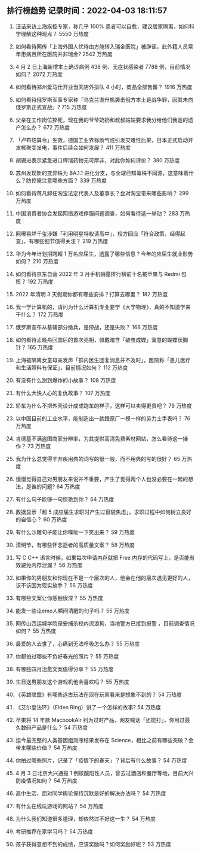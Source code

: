 
## 排行榜趋势 记录时间：2022-04-03 18:11:57
  
  1. 汪诘采访上海疾控专家，称几乎 100% 患者可以自愈，建议居家隔离，如何科学理解这种观点？ 5550 万热度
    
  2. 如何看待网传「上海外国人优待由方舱转入瑞金医院」被辟谣，此外籍人员常年患病且所在医院并非瑞金? 2542 万热度
    
  3. 4 月 2 日上海新增本土确诊病例 438 例、无症状感染者 7788 例，目前情况如何？ 2072 万热度
    
  4. 如何看待郑州爱马仕开业当天店外排队 4 小时，商品全部售罄？ 1916 万热度
    
  5. 如何看待俄罗斯军事专家称「乌克兰直升机袭击俄方本土是战争罪，因其未向俄罗斯正式宣战」? 715 万热度
    
  6. 父亲在工作岗位猝死，现在我的爷爷奶奶和叔叔姑姑要求我分给他们我爸的遗产怎么办？ 672 万热度
    
  7. 「卢布结算令」生效，德国工业界称断气或引发灾难性后果，日本正式启动开发核聚变发电，事件后续会如何发展？ 411 万热度
    
  8. 胡锡进表示紧急进口辉瑞药物无可厚非，对此你如何评价？ 380 万热度
    
  9. 苏州发现新的变异株为 BA.1.1 进化分支，与全球已知毒株不同源，这意味着什么？防控需注意哪些方面？ 339 万热度
    
  10. 如何看待蒋凡卸任淘宝法定代表人及董事长？会对淘宝带来哪些影响？ 299 万热度
    
  11. 中国消费者协会发起网络游戏停服问题调查，如何看待这一举动？ 283 万热度
    
  12. 网曝易烊千玺涉嫌「利用明星特权读高中」，校方回应「符合政策，经得起查」，有哪些细节值得关注？ 219 万热度
    
  13. 华为今年计划招聘超 1 万名应届生，透露了哪些信息？今年的应届生就业形势如何？ 210 万热度
    
  14. 如何看待京东自营 2022 年 3 月手机销量排行榜前十名被苹果与 Redmi 包揽？ 192 万热度
    
  15. 2022 年清明 3 天假期你都有哪些安排？打算去哪里？ 182 万热度
    
  16. 我一学计算机的，请问为什么计算机专业要学《大学物理》，真的不知道学来干什么？ 172 万热度
    
  17. 俄罗斯宣布从基辅部分撤兵，是停战，还是失败？ 168 万热度
    
  18. 如何看待孟晚舟回国后的首次亮相，佩戴暗含「破茧成蝶」寓意的蝴蝶状胸针？ 165 万热度
    
  19. 上海被隔离女童母亲发声「群内医生回复消息并不及时」，医院称「患儿医疗和生活照料有保证」，目前情况如何？ 112 万热度
    
  20. 有没有什么甜到爆炸的小故事？ 108 万热度
    
  21. 有什么大快人心的复仇故事？ 107 万热度
    
  22. 轿车为什么不把外壳设计成成跑车的样子，这样可以卖得更贵吧？ 79 万热度
    
  23. 以中国目前的工业水平，能制造出一款跟原厂一模一样的劳力士手表吗？ 76 万热度
    
  24. 肯德基不满盗图商家分辨率，为其提供高清免费素材网站，怎么看待这一操作？ 73 万热度
    
  25. 我为什么总觉得辛弃疾用典的词写的很一般，而不用典的写的很好？ 65 万热度
    
  26. 慢慢觉得自己对男朋友来说并不重要，产生了觉得两个人也没必要在一起的想法，是谁的问题? 64 万热度
    
  27. 有什么句子能够一句惊艳到你？ 64 万热度
    
  28. 数据显示「超 5 成应届生求职时产生过容貌焦虑」，求职过程中如何树立良好的自信心？ 60 万热度
    
  29. 有什么沙雕句子能让你噗呲一下笑出来？ 59 万热度
    
  30. 清明节，有哪些怀念逝者的高质量文案？ 58 万热度
    
  31. 写 C C++ 语言时候，如果每次申请内存就把 Free 内存的代码写上，是否能有效避免内存泄漏？ 56 万热度
    
  32. 如果你的男朋友和你现在不是一个层次的人，他会在他的层次遇见更好的人，该不该因为现实放手？ 56 万热度
    
  33. 有哪些文案让你感触很深？ 55 万热度
    
  34. 能发一些让emo人瞬间清醒的句子吗？ 55 万热度
    
  35. 网传山西运城学院保安捕杀校内流浪狗，当地警方已接到报警 ，目前调查情况如何？ 55 万热度
    
  36. 最爱的人去世了，心痛到无法呼吸怎么办？ 55 万热度
    
  37. 你都拍过哪些不负好春光的照片？ 55 万热度
    
  38. 有哪些四月治愈文案值得分享？ 55 万热度
    
  39. 生日送男朋友这个游戏机他会喜欢吗？ 55 万热度
    
  40. 《英雄联盟》有哪些远古玩法在现在玩家看来是想象不到的？ 54 万热度
    
  41. 《艾尔登法环》（Elden Ring）讲了一个怎样的故事? 54 万热度
    
  42. 苹果将 14 年款 MacbookAir 列为过时产品，网友喊话「还能打」，你用过最久数码产品是什么？ 54 万热度
    
  43. 迄今最完整的人类基因组测序结果发布在 Science，相比之前有哪些突破？会带来哪些价值？ 54 万热度
    
  44. 你拍过哪些照片，记录了「疫情下的春天」？背后有什么故事？ 54 万热度
    
  45. 4 月 3 日北京大兴通报 1 例核酸阳性人员，曾去过酒店和餐厅等地，目前大兴防疫情况如何？ 54 万热度
    
  46. 高中生活，面对同学舆论保持沉默是好的解决办法吗？ 54 万热度
    
  47. 有什么在线玩游戏的网站？ 54 万热度
    
  48. 为什么我们知道很多道理，却依然过不好这一生？ 54 万热度
    
  49. 考研推荐在家学习吗？ 54 万热度
    
  50. 孩子获得意想不到的成绩，应该奖励吗？如何奖励好呢？ 53 万热度
    